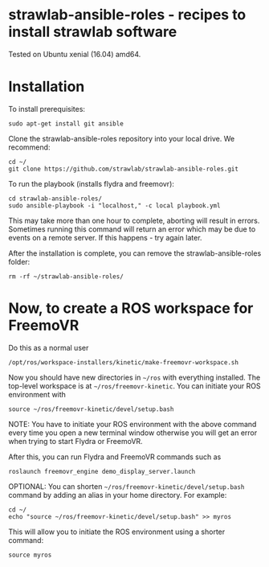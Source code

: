 # strawlab-ansible-roles - recipes to install strawlab software

Tested on Ubuntu xenial (16.04) amd64.

# Installation

To install prerequisites:

    sudo apt-get install git ansible

Clone the strawlab-ansible-roles repository into your local drive. We recommend:

    cd ~/
    git clone https://github.com/strawlab/strawlab-ansible-roles.git

To run the playbook (installs flydra and freemovr):

    cd strawlab-ansible-roles/
    sudo ansible-playbook -i "localhost," -c local playbook.yml

This may take more than one hour to complete, aborting will result in errors.
Sometimes running this command will return an error which may be due to events
on a remote server. If this happens - try again later.

After the installation is complete, you can remove the strawlab-ansible-roles folder:

    rm -rf ~/strawlab-ansible-roles/

# Now, to create a ROS workspace for FreemoVR

Do this as a normal user
    
    /opt/ros/workspace-installers/kinetic/make-freemovr-workspace.sh

Now you should have new directories in `~/ros` with everything installed.
The top-level workspace is at `~/ros/freemovr-kinetic`.
You can initiate your ROS environment with

    source ~/ros/freemovr-kinetic/devel/setup.bash

NOTE: You have to initiate your ROS environment with the above command every time
you open a new terminal window otherwise you will get an error when trying
to start Flydra or FreemoVR.

After this, you can run Flydra and FreemoVR commands such as

    roslaunch freemovr_engine demo_display_server.launch
    
OPTIONAL: You can shorten `~/ros/freemovr-kinetic/devel/setup.bash` command
by adding an alias in your home directory. For example:
    
    cd ~/
    echo "source ~/ros/freemovr-kinetic/devel/setup.bash" >> myros

This will allow you to initiate the ROS environment using a shorter command:

    source myros
